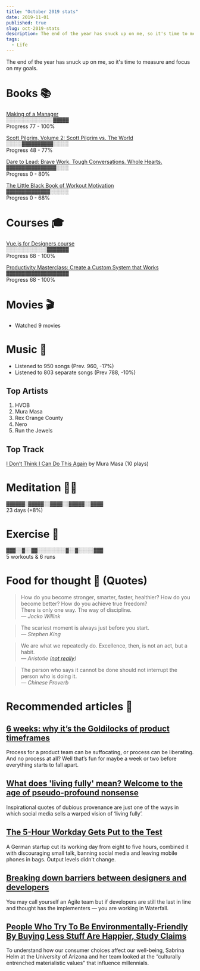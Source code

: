 ```yaml
---
title: "October 2019 stats"
date: 2019-11-01
published: true
slug: oct-2019-stats
description: The end of the year has snuck up on me, so it's time to measure and focus on my goals.
tags:
  - Life
---
```


The end of the year has snuck up on me, so it's time to measure and focus on my goals.

# Books 📚

[Making of a Manager](https://www.goodreads.com/book/show/38821039-the-making-of-a-manager)<br>
<span style="color: var(--colorPrimary01); font-family: Menlo, Monaco, Consolas, Liberation Mono, Courier New, monospace;">░░░░░░░░░░░░░░░▓▓▓▓▓</span><br>
<span class="opacity-50 ml-1">Progress 77 - 100%</span>

[Scott Pilgrim, Volume 2: Scott Pilgrim vs. The World](https://www.goodreads.com/book/show/15898731-scott-pilgrim-volume-2)<br>
<span style="color: var(--colorPrimary01); font-family: Menlo, Monaco, Consolas, Liberation Mono, Courier New, monospace;">░░░░░▓▓▓▓▓▓▓▓▓▓░░░░░</span><br>
<span class="opacity-50 ml-1">Progress 48 - 77%</span>

[Dare to Lead: Brave Work. Tough Conversations. Whole Hearts.](https://www.goodreads.com/book/show/40109367-dare-to-lead)<br>
<span style="color: var(--colorPrimary01); font-family: Menlo, Monaco, Consolas, Liberation Mono, Courier New, monospace;">▓▓▓▓▓▓▓▓▓▓▓▓▓▓▓▓░░░░</span><br>
<span class="opacity-50 ml-1">Progress 0 - 80%</span>

[The Little Black Book of Workout Motivation](https://www.goodreads.com/book/show/40772002-the-little-black-book-of-workout-motivation)<br>
<span style="color: var(--colorPrimary01); font-family: Menlo, Monaco, Consolas, Liberation Mono, Courier New, monospace;">▓▓▓▓▓▓▓▓▓▓▓▓▓▓░░░░░░</span><br>
<span class="opacity-50 ml-1">Progress 0 - 68%</span>

# Courses 🎓

[Vue.js for Designers course](https://designcode.io/vue)<br>
<span style="color: var(--colorPrimary01); font-family: Menlo, Monaco, Consolas, Liberation Mono, Courier New, monospace;">░░░░░░░░░░░░░▓▓▓▓▓▓▓</span><br>
<span class="opacity-50 ml-1">Progress 68 - 100%</span>

[Productivity Masterclass: Create a Custom System that Works](https://www.skillshare.com/classes/Productivity-Masterclass-Create-a-Custom-System-that-Works/442860604/projects)<br>
<span style="color: var(--colorPrimary01); font-family: Menlo, Monaco, Consolas, Liberation Mono, Courier New, monospace;">▓▓▓▓▓▓▓▓▓▓▓▓▓▓▓▓▓▓▓▓</span><br>
<span class="opacity-50 ml-1">Progress 68 - 100%</span>

# Movies 🎬

- Watched 9 movies

# Music 🎵

- Listened to 950 songs (Prev. 960, -17%)
- Listened to 803 separate songs (Prev 788, -10%)

## Top Artists

1. HVOB
2. Mura Masa
3. Rex Orange County
4. Nero
5. Run the Jewels

## Top Track

[I Don’t Think I Can Do This Again](https://open.spotify.com/track/3udJxehBCZ27wRO9gSum4B?si=eyg8vGk0Qiibz0cKqRW3gw) by Mura Masa (10 plays)

# Meditation 🧘‍♂️

<span style="color: var(--colorPrimary01); font-family: Menlo, Monaco, Consolas, Liberation Mono, Courier New, monospace;">▓▓▓▓▓▓░▓▓▓▓▓░░▓▓▓▓░░▓▓▓▓▓░░▓▓▓▓</span><br>
<span class="opacity-50 ml-1">23 days (+8%)</span>

# Exercise 💪

<span style="color: var(--colorPrimary01); font-family: Menlo, Monaco, Consolas, Liberation Mono, Courier New, monospace;">▓▓▓░░▓░░▓▓░░░░░░░░░▓░░▓░░░░░▓▓▓</span><br>
<span class="opacity-50">5 workouts & 6 runs</span>

# Food for thought 💬 (Quotes)

> How do you become stronger, smarter, faster, healthier? How do you become better? How do you achieve true freedom?<br>
> There is only one way. The way of discipline. <br><cite>— Jocko Willink</cite>

<spacer />

> The scariest moment is always just before you start.<br> <cite>— Stephen King</cite>

<spacer />

> We are what we repeatedly do. Excellence, then, is not an act, but a habit.<br> <cite>— Aristotle ([not really](https://medium.com/the-mission/my-favourite-quote-of-all-time-is-a-misattribution-66356f22843d))</cite>

<spacer />

> The person who says it cannot be done should not interrupt the person who is doing it. <br/><cite>— Chinese Proverb</cite>

# Recommended articles 📄

## [6 weeks: why it’s the Goldilocks of product timeframes](https://www.intercom.com/blog/6-week-cycle-for-product-teams/)

Process for a product team can be suffocating, or process can be liberating. And no process at all? Well that’s fun for maybe a week or two before everything starts to fall apart.

## [What does 'living fully' mean? Welcome to the age of pseudo-profound nonsense](https://www.theguardian.com/lifeandstyle/2019/sep/11/what-does-living-fully-mean-welcome-to-the-age-of-pseudo-profound-nonsense)

Inspirational quotes of dubious provenance are just one of the ways in which social media sells a warped vision of ‘living fully’.

## [The 5-Hour Workday Gets Put to the Test](https://www.wsj.com/articles/the-5-hour-workday-gets-put-to-the-test-11571876563?mod=rsswn)

A German startup cut its working day from eight to five hours, combined it with discouraging small talk, banning social media and leaving mobile phones in bags. Output levels didn't change.

## [Breaking down barriers between designers and developers](https://blog.prototypr.io/breaking-down-barriers-between-designers-and-developers-4bc4af166d0d)

You may call yourself an Agile team but if developers are still the last in line and thought has the implementers — you are working in Waterfall.

## [People Who Try To Be Environmentally-Friendly By Buying Less Stuff Are Happier, Study Claims](https://digest.bps.org.uk/2019/10/29/people-who-try-to-be-environmentally-friendly-by-buying-less-stuff-are-happier-study-claims/)

To understand how our consumer choices affect our well-being, Sabrina Helm at the University of Arizona and her team looked at the “culturally entrenched materialistic values” that influence millennials.

